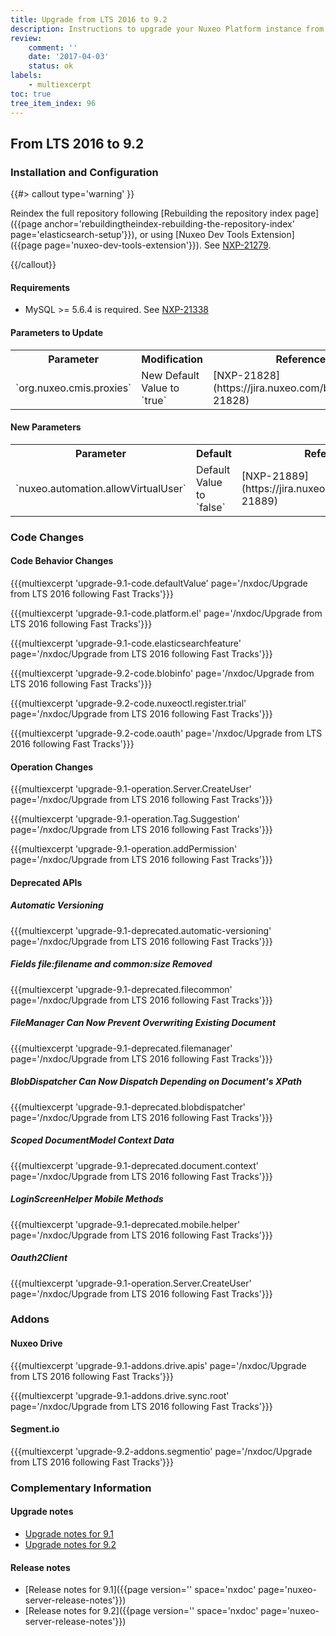 ```yaml
---
title: Upgrade from LTS 2016 to 9.2
description: Instructions to upgrade your Nuxeo Platform instance from LTS 2016 version to Fast Track 9.2.
review:
    comment: ''
    date: '2017-04-03'
    status: ok
labels:
    - multiexcerpt
toc: true
tree_item_index: 96
---
```


## From LTS 2016 to 9.2

### Installation and Configuration

{{#> callout type='warning' }}

Reindex the full repository following [Rebuilding the repository index page]({{page anchor='rebuildingtheindex-rebuilding-the-repository-index' page='elasticsearch-setup'}}), or using [Nuxeo Dev Tools Extension]({{page page='nuxeo-dev-tools-extension'}}). See [NXP-21279](https://jira.nuxeo.com/browse/NXP-21279).

{{/callout}}

#### Requirements

- MySQL >= 5.6.4 is required. See [NXP-21338](https://jira.nuxeo.com/browse/NXP-21338)

#### Parameters to Update

<div class="table-scroll">
<table class="hover">
<tbody>
<tr>
<th colspan="1">Parameter</th>
<th colspan="1">Modification</th>
<th colspan="1">Reference</th>
</tr>
<tr>
<td colspan="1">`org.nuxeo.cmis.proxies`</td>
<td colspan="1">New Default Value to `true`</td>
<td colspan="1">[NXP-21828](https://jira.nuxeo.com/browse/NXP-21828)</td>
</tr>
</tbody>
</table>
</div>

#### New Parameters

<div class="table-scroll">
<table class="hover">
<tbody>
<tr>
<th colspan="1">Parameter</th>
<th colspan="1">Default</th>
<th colspan="1">Reference</th>
</tr>
<tr>
<td colspan="1">`nuxeo.automation.allowVirtualUser`</td>
<td colspan="1">Default Value to `false`</td>
<td colspan="1">[NXP-21889](https://jira.nuxeo.com/browse/NXP-21889)</td>
</tr>
</tbody>
</table>
</div>

### Code Changes

#### Code Behavior Changes

{{{multiexcerpt 'upgrade-9.1-code.defaultValue' page='/nxdoc/Upgrade from LTS 2016 following Fast Tracks'}}}

{{{multiexcerpt 'upgrade-9.1-code.platform.el' page='/nxdoc/Upgrade from LTS 2016 following Fast Tracks'}}}

{{{multiexcerpt 'upgrade-9.1-code.elasticsearchfeature' page='/nxdoc/Upgrade from LTS 2016 following Fast Tracks'}}}

{{{multiexcerpt 'upgrade-9.2-code.blobinfo' page='/nxdoc/Upgrade from LTS 2016 following Fast Tracks'}}}

{{{multiexcerpt 'upgrade-9.2-code.nuxeoctl.register.trial' page='/nxdoc/Upgrade from LTS 2016 following Fast Tracks'}}}

{{{multiexcerpt 'upgrade-9.2-code.oauth' page='/nxdoc/Upgrade from LTS 2016 following Fast Tracks'}}}

#### Operation Changes

{{{multiexcerpt 'upgrade-9.1-operation.Server.CreateUser' page='/nxdoc/Upgrade from LTS 2016 following Fast Tracks'}}}

{{{multiexcerpt 'upgrade-9.1-operation.Tag.Suggestion' page='/nxdoc/Upgrade from LTS 2016 following Fast Tracks'}}}

{{{multiexcerpt 'upgrade-9.1-operation.addPermission' page='/nxdoc/Upgrade from LTS 2016 following Fast Tracks'}}}

#### Deprecated APIs

##### Automatic Versioning

{{{multiexcerpt 'upgrade-9.1-deprecated.automatic-versioning' page='/nxdoc/Upgrade from LTS 2016 following Fast Tracks'}}}

##### Fields file:filename and common:size Removed

{{{multiexcerpt 'upgrade-9.1-deprecated.filecommon' page='/nxdoc/Upgrade from LTS 2016 following Fast Tracks'}}}

##### FileManager Can Now Prevent Overwriting Existing Document

{{{multiexcerpt 'upgrade-9.1-deprecated.filemanager' page='/nxdoc/Upgrade from LTS 2016 following Fast Tracks'}}}

##### BlobDispatcher Can Now Dispatch Depending on Document's XPath

{{{multiexcerpt 'upgrade-9.1-deprecated.blobdispatcher' page='/nxdoc/Upgrade from LTS 2016 following Fast Tracks'}}}

##### Scoped DocumentModel Context Data

{{{multiexcerpt 'upgrade-9.1-deprecated.document.context' page='/nxdoc/Upgrade from LTS 2016 following Fast Tracks'}}}

##### LoginScreenHelper Mobile Methods

{{{multiexcerpt 'upgrade-9.1-deprecated.mobile.helper' page='/nxdoc/Upgrade from LTS 2016 following Fast Tracks'}}}

##### Oauth2Client

{{{multiexcerpt 'upgrade-9.1-operation.Server.CreateUser' page='/nxdoc/Upgrade from LTS 2016 following Fast Tracks'}}}

### Addons

#### Nuxeo Drive

{{{multiexcerpt 'upgrade-9.1-addons.drive.apis' page='/nxdoc/Upgrade from LTS 2016 following Fast Tracks'}}}

{{{multiexcerpt 'upgrade-9.1-addons.drive.sync.root' page='/nxdoc/Upgrade from LTS 2016 following Fast Tracks'}}}

#### Segment.io

{{{multiexcerpt 'upgrade-9.2-addons.segmentio' page='/nxdoc/Upgrade from LTS 2016 following Fast Tracks'}}}

### Complementary Information

#### Upgrade notes

- [Upgrade notes for 9.1](https://jira.nuxeo.com/issues/?jql=project%20in%20%28NXP%29%20AND%20resolution%20%3D%20Fixed%20AND%20fixVersion%20IN%20%28%229.1%22%20%29%20AND%20%28%22Impact%20type%22%20%3D%20%22API%20change%22%20OR%20%22Upgrade%20notes%22%20is%20not%20EMPTY%29%20ORDER%20BY%20component%20DESC%2C%20key%20DESC)
- [Upgrade notes for 9.2](https://jira.nuxeo.com/issues/?jql=project%20in%20%28NXP%29%20AND%20resolution%20%3D%20Fixed%20AND%20fixVersion%20IN%20%28%229.2%22%20%29%20AND%20%28%22Impact%20type%22%20%3D%20%22API%20change%22%20OR%20%22Upgrade%20notes%22%20is%20not%20EMPTY%29%20ORDER%20BY%20component%20DESC%2C%20key%20DESC)

#### Release notes

- [Release notes for 9.1]({{page version='' space='nxdoc' page='nuxeo-server-release-notes'}})
- [Release notes for 9.2]({{page version='' space='nxdoc' page='nuxeo-server-release-notes'}})
